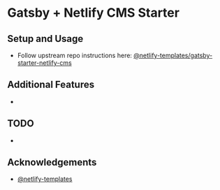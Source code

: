 # Gatsby + Netlify CMS Starter

## Setup and Usage

- Follow upstream repo instructions here: [@netlify-templates/gatsby-starter-netlify-cms](https://github.com/netlify-templates/gatsby-starter-netlify-cms)

## Additional Features

-

## TODO

-

## Acknowledgements
- [@netlify-templates](https://github.com/netlify-templates)
